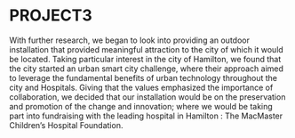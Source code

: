 # PROJECT3
With further research, we began to look into providing an outdoor installation that provided meaningful  attraction to the city of which it would be located. Taking particular interest in the city of Hamilton, we found that the city started an urban smart city challenge, where their approach aimed to leverage the fundamental benefits of urban technology throughout the city and Hospitals. Giving that the values emphasized the importance of collaboration,  we decided that our installation would be on the preservation and promotion of the change and innovation; where we would be taking part into fundraising with the leading hospital in Hamilton : The MacMaster Children’s Hospital Foundation. 
